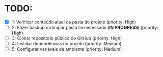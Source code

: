 # TODO:

- [x] 1: Verificar conteúdo atual da pasta do projeto (priority: High)
- [ ] 2: Fazer backup ou limpar pasta se necessário (**IN PROGRESS**) (priority: High)
- [ ] 3: Clonar repositório público do GitHub (priority: High)
- [ ] 4: Instalar dependências do projeto (priority: Medium)
- [ ] 5: Configurar variáveis de ambiente (priority: Medium)
